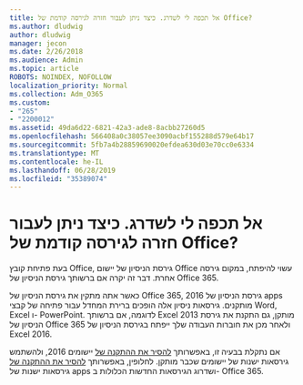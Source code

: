 ```yaml
---
title: אל תכפה לי לשדרג. כיצד ניתן לעבור חזרה לגירסה קודמת של Office?
ms.author: dludwig
author: dludwig
manager: jecon
ms.date: 2/26/2018
ms.audience: Admin
ms.topic: article
ROBOTS: NOINDEX, NOFOLLOW
localization_priority: Normal
ms.collection: Adm_O365
ms.custom:
- "265"
- "2200012"
ms.assetid: 49da6d22-6821-42a3-ade8-8acbb27260d5
ms.openlocfilehash: 566408a0c38057ee3090acbf155288d579e64b17
ms.sourcegitcommit: 5fb7a4b28859690020efdea630d03e70cc0e6334
ms.translationtype: MT
ms.contentlocale: he-IL
ms.lasthandoff: 06/28/2019
ms.locfileid: "35389074"
---
```

# <a name="dont-force-me-to-upgrade-how-do-i-go-back-to-the-previous-office-version"></a>אל תכפה לי לשדרג. כיצד ניתן לעבור חזרה לגירסה קודמת של Office?

בעת פתיחת קובץ Office, גירסת הניסיון של יישום Office עשוי להיפתח, במקום גירסה אחרת. דבר זה יקרה אם ברשותך גירסת הניסיון של Office 365.
  
כאשר אתה מתקין את גירסת הניסיון של Office 365, 2016 גירסת הניסיון של apps מותקנים. גירסאות ניסיון אלה הופכים ברירת המחדל עבור פתיחה של קבצי Word, Excel ו- PowerPoint. לדוגמה, אם ברשותך Excel 2013 מותקן, גם התקנת את גירסת הניסיון של Office 365 ולאחר מכן את חוברות העבודה שלך ייפתח בגירסת הניסיון של Excel 2016.
  
אם נתקלת בבעיה זו, באפשרותך [להסיר את ההתקנה של](https://support.office.com/article/9dd49b83-264a-477a-8fcc-2fdf5dbf61d8.aspx) יישומים 2016, ולהשתמש גירסאות ישנות של יישומים שכבר מותקן. לחלופין, באפשרותך [להסיר את ההתקנה של](https://support.office.com/article/9dd49b83-264a-477a-8fcc-2fdf5dbf61d8.aspx) גירסאות ישנות של apps ושדרוג הגירסאות החדשות הכלולות ב- Office 365.
